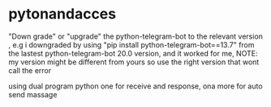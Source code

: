 # pytonandacces

"Down grade" or "upgrade" the python-telegram-bot to the relevant version , e.g i downgraded by using "pip install python-telegram-bot==13.7" from the lastest python-telegram-bot 20.0 version, and it worked for me, NOTE: my version might be different from yours so use the right version that wont call the error

using dual program python one for receive and response, ona more for auto send massage

